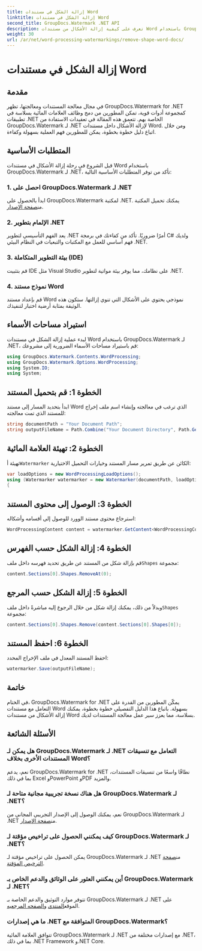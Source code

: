 ```yaml
---
title: إزالة الشكل في مستندات Word
linktitle: إزالة الشكل في مستندات Word
second_title: GroupDocs.Watermark .NET API
description: تعرف على كيفية إزالة الأشكال من مستندات Word باستخدام GroupDocs.Watermark لـ .NET. معالجة سهلة وفعالة وقوية للمستندات.
weight: 30
url: /ar/net/word-processing-watermarkings/remove-shape-word-docs/
---
```


# إزالة الشكل في مستندات Word

## مقدمة
في مجال معالجة المستندات ومعالجتها، تظهر GroupDocs.Watermark for .NET كمجموعة أدوات قوية، تمكن المطورين من دمج وظائف العلامات المائية بسلاسة في تطبيقات .NET الخاصة بهم. تتعمق هذه المقالة في تعقيدات الاستفادة من GroupDocs.Watermark لـ .NET لإزالة الأشكال داخل مستندات Word. ومن خلال اتباع دليل خطوة بخطوة، يمكن للمطورين فهم العملية بسهولة وكفاءة.
## المتطلبات الأساسية
قبل الشروع في رحلة إزالة الأشكال في مستندات Word باستخدام GroupDocs.Watermark لـ .NET، تأكد من توفر المتطلبات الأساسية التالية:
### 1. احصل على GroupDocs.Watermark لـ .NET
 ابدأ بالحصول على GroupDocs.Watermark لمكتبة .NET. يمكنك تحميل المكتبة من[صفحة الإصدار](https://releases.groupdocs.com/Watermark/net/).
### 2. الإلمام بتطوير .NET
يعد الفهم التأسيسي لتطوير .NET أمرًا ضروريًا. تأكد من كفاءتك في برمجة C# ولديك فهم أساسي للعمل مع المكتبات والتبعيات في النظام البيئي .NET.
### 3. بيئة التطوير المتكاملة (IDE)
قم بتثبيت IDE مثل Visual Studio على نظامك، مما يوفر بيئة مواتية لتطوير .NET. 
### 4. نموذج مستند Word
قم بإعداد مستند Word نموذجي يحتوي على الأشكال التي تنوي إزالتها. ستكون هذه الوثيقة بمثابة أرضية اختبار لتنفيذك.

## استيراد مساحات الأسماء
لبدء عملية إزالة الشكل في مستندات Word باستخدام GroupDocs.Watermark لـ .NET، قم باستيراد مساحات الأسماء الضرورية إلى مشروعك:
```csharp
using GroupDocs.Watermark.Contents.WordProcessing;
using GroupDocs.Watermark.Options.WordProcessing;
using System.IO;
using System;
```
## الخطوة 1: قم بتحميل المستند
ابدأ بتحديد المسار إلى مستند Word الذي ترغب في معالجته وإنشاء اسم ملف إخراج للمستند الذي تمت معالجته:
```csharp
string documentPath = "Your Document Path";
string outputFileName = Path.Combine("Your Document Directory", Path.GetFileName(documentPath));
```
## الخطوة 2: تهيئة العلامة المائية
 تهيئة أ`Watermarker` الكائن عن طريق تمرير مسار المستند وخيارات التحميل الاختيارية:
```csharp
var loadOptions = new WordProcessingLoadOptions();
using (Watermarker watermarker = new Watermarker(documentPath, loadOptions))
{
```
## الخطوة 3: الوصول إلى محتوى المستند
استرجاع محتوى مستند الوورد للوصول إلى أقسامه وأشكاله:
```csharp
WordProcessingContent content = watermarker.GetContent<WordProcessingContent>();
```
## الخطوة 4: إزالة الشكل حسب الفهرس
 قم بإزالة شكل من المستند عن طريق تحديد فهرسه داخل ملف`Shapes` مجموعة:
```csharp
content.Sections[0].Shapes.RemoveAt(0);
```
## الخطوة 5: إزالة الشكل حسب المرجع
 وبدلاً من ذلك، يمكنك إزالة شكل من خلال الرجوع إليه مباشرةً داخل ملف`Shapes` مجموعة:
```csharp
content.Sections[0].Shapes.Remove(content.Sections[0].Shapes[0]);
```
## الخطوة 6: احفظ المستند
احفظ المستند المعدل في ملف الإخراج المحدد:
```csharp
watermarker.Save(outputFileName);
```

## خاتمة
في الختام، GroupDocs.Watermark for .NET يمكّن المطورين من القدرة على التعامل مع مستندات Word بسهولة. باتباع هذا الدليل التفصيلي خطوة بخطوة، يمكنك إزالة الأشكال من مستندات Word بسلاسة، مما يعزز سير عمل معالجة المستندات لديك.
## الأسئلة الشائعة
### هل يمكن لـ GroupDocs.Watermark لـ .NET التعامل مع تنسيقات المستندات الأخرى بخلاف Word؟
نعم، يدعم GroupDocs.Watermark for .NET نطاقًا واسعًا من تنسيقات المستندات، بما في ذلك Excel وPowerPoint وPDF والمزيد.
### هل هناك نسخة تجريبية مجانية متاحة لـ GroupDocs.Watermark لـ .NET؟
 نعم، يمكنك الوصول إلى الإصدار التجريبي المجاني من GroupDocs.Watermark لـ .NET من[صفحة الإصدار](https://releases.groupdocs.com/).
### كيف يمكنني الحصول على تراخيص مؤقتة لـ GroupDocs.Watermark لـ .NET؟
 يمكن الحصول على تراخيص مؤقتة لـ GroupDocs.Watermark لـ .NET من[صفحة الترخيص المؤقتة](https://purchase.groupdocs.com/temporary-license/).
### أين يمكنني العثور على الوثائق والدعم الخاص بـ GroupDocs.Watermark لـ .NET؟
 تتوفر موارد التوثيق والدعم الخاصة بـ GroupDocs.Watermark لـ .NET على الموقع[المنتدى](https://forum.groupdocs.com/c/watermark/19) و[الصفحه المرجعيه](https://tutorials.groupdocs.com/Watermark/net/).
### ما هي إصدارات .NET المتوافقة مع GroupDocs.Watermark؟
تتوافق العلامة المائية GroupDocs.Watermark لـ .NET مع إصدارات مختلفة من .NET، بما في ذلك .NET Framework و.NET Core.